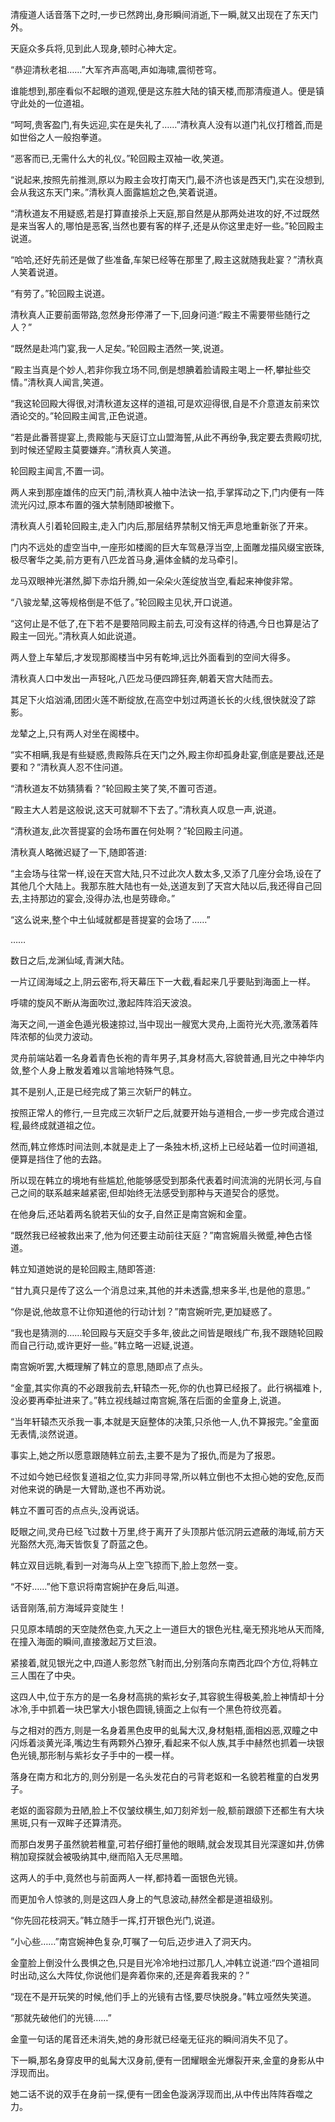 
清瘦道人话音落下之时,一步已然跨出,身形瞬间消逝,下一瞬,就又出现在了东天门外。

天庭众多兵将,见到此人现身,顿时心神大定。

“恭迎清秋老祖……”大军齐声高喝,声如海啸,震彻苍穹。

谁能想到,那座看似不起眼的道观,便是这东胜大陆的镇天楼,而那清瘦道人。便是镇守此处的一位道祖。

“呵呵,贵客盈门,有失远迎,实在是失礼了……”清秋真人没有以道门礼仪打稽首,而是如世俗之人一般抱拳道。

“恶客而已,无需什么大的礼仪。”轮回殿主双袖一收,笑道。

“说起来,按照先前推测,原以为殿主会攻打南天门,最不济也该是西天门,实在没想到,会从我这东天门来。”清秋真人面露尴尬之色,笑着说道。

“清秋道友不用疑惑,若是打算直接杀上天庭,那自然是从那两处进攻的好,不过既然是来当客人的,哪怕是恶客,当然也要有客的样子,还是从你这里走好一些。”轮回殿主说道。

“哈哈,还好先前还是做了些准备,车架已经等在那里了,殿主这就随我赴宴？”清秋真人笑着说道。

“有劳了。”轮回殿主说道。

清秋真人正要前面带路,忽然身形停滞了一下,回身问道:“殿主不需要带些随行之人？”

“既然是赴鸿门宴,我一人足矣。”轮回殿主洒然一笑,说道。

“殿主当真是个妙人,若非你我立场不同,倒是想腆着脸请殿主喝上一杯,攀扯些交情。”清秋真人闻言,笑道。

“我这轮回殿大得很,对清秋道友这样的道祖,可是欢迎得很,自是不介意道友前来饮酒论交的。”轮回殿主闻言,正色说道。

“若是此番菩提宴上,贵殿能与天庭订立山盟海誓,从此不再纷争,我定要去贵殿叨扰,到时候还望殿主莫要嫌弃。”清秋真人笑道。

轮回殿主闻言,不置一词。

两人来到那座雄伟的应天门前,清秋真人袖中法诀一掐,手掌挥动之下,门内便有一阵流光闪过,原本布置的强大禁制随即被撤下。

清秋真人引着轮回殿主,走入门内后,那层结界禁制又悄无声息地重新张了开来。

门内不远处的虚空当中,一座形如楼阁的巨大车驾悬浮当空,上面雕龙描风缀宝嵌珠,极尽奢华之美,前方更有八匹龙首马身,遍体金鳞的龙马牵引。

龙马双眼神光湛然,脚下赤焰升腾,如一朵朵火莲绽放当空,看起来神俊非常。

“八骏龙辇,这等规格倒是不低了。”轮回殿主见状,开口说道。

“这何止是不低了,在下若不是要陪同殿主前去,可没有这样的待遇,今日也算是沾了殿主一回光。”清秋真人如此说道。

两人登上车辇后,才发现那阁楼当中另有乾坤,远比外面看到的空间大得多。

清秋真人口中发出一声轻叱,八匹龙马便四蹄狂奔,朝着天宫大陆而去。

其足下火焰汹涌,团团火莲不断绽放,在高空中划过两道长长的火线,很快就没了踪影。

龙辇之上,只有两人对坐在阁楼中。

“实不相瞒,我是有些疑惑,贵殿陈兵在天门之外,殿主你却孤身赴宴,倒底是要战,还是要和？”清秋真人忍不住问道。

“清秋道友不妨猜猜看？”轮回殿主笑了笑,不置可否道。

“殿主大人若是这般说,这天可就聊不下去了。”清秋真人叹息一声,说道。

“清秋道友,此次菩提宴的会场布置在何处啊？”轮回殿主问道。

清秋真人略微迟疑了一下,随即答道:

“主会场与往常一样,设在天宫大陆,只不过此次人数太多,又添了几座分会场,设在了其他几个大陆上。我那东胜大陆也有一处,送道友到了天宫大陆以后,我还得自己回去,主持那边的宴会,没得办法,也是劳碌命。”

“这么说来,整个中土仙域就都是菩提宴的会场了……”

……

数日之后,龙渊仙域,青渊大陆。

一片辽阔海域之上,阴云密布,将天幕压下一大截,看起来几乎要贴到海面上一样。

呼啸的旋风不断从海面吹过,激起阵阵滔天波浪。

海天之间,一道金色遁光极速掠过,当中现出一艘宽大灵舟,上面符光大亮,激荡着阵阵浓郁的仙灵力波动。

灵舟前端站着一名身着青色长袍的青年男子,其身材高大,容貌普通,目光之中神华内敛,整个人身上散发着难以言喻地特殊气息。

其不是别人,正是已经完成了第三次斩尸的韩立。

按照正常人的修行,一旦完成三次斩尸之后,就要开始与道相合,一步一步完成合道过程,最终成就道祖之位。

然而,韩立修炼时间法则,本就是走上了一条独木桥,这桥上已经站着一位时间道祖,便算是挡住了他的去路。

所以现在韩立的境地有些尴尬,他能够感受到那条代表着时间流淌的光阴长河,与自己之间的联系越来越紧密,但却始终无法感受到那种与天道契合的感觉。

在他身后,还站着两名貌若天仙的女子,自然正是南宫婉和金童。

“既然我已经被救出来了,他为何还要主动前往天庭？”南宫婉眉头微蹙,神色古怪道。

韩立知道她说的是轮回殿主,随即答道:

“甘九真只是传了这么一个消息过来,其他的并未透露,想来多半,也是他的意思。”

“你是说,他故意不让你知道他的行动计划？”南宫婉听完,更加疑惑了。

“我也是猜测的……轮回殿与天庭交手多年,彼此之间皆是眼线广布,我不跟随轮回殿而自己行动,或许更好一些。”韩立略一迟疑,说道。

南宫婉听罢,大概理解了韩立的意思,随即点了点头。

“金童,其实你真的不必跟我前去,轩辕杰一死,你的仇也算已经报了。此行祸福难卜,没必要再牵扯进来了。”韩立视线越过南宫婉,落在后面的金童身上,说道。

“当年轩辕杰灭杀我一事,本就是天庭整体的决策,只杀他一人,仇不算报完。”金童面无表情,淡然说道。

事实上,她之所以愿意跟随韩立前去,主要不是为了报仇,而是为了报恩。

不过如今她已经恢复道祖之位,实力非同寻常,所以韩立倒也不太担心她的安危,反而对他来说的确是一大臂助,遂也不再劝说。

韩立不置可否的点点头,没再说话。

眨眼之间,灵舟已经飞过数十万里,终于离开了头顶那片低沉阴云遮蔽的海域,前方天光豁然大亮,海天皆恢复了蔚蓝之色。

韩立双目远眺,看到一对海鸟从上空飞掠而下,脸上忽然一变。

“不好……”他下意识将南宫婉护在身后,叫道。

话音刚落,前方海域异变陡生！

只见原本晴朗的天空陡然色变,九天之上一道巨大的银色光柱,毫无预兆地从天而降,在撞入海面的瞬间,直接激起万丈巨浪。

紧接着,就见银光之中,四道人影忽然飞射而出,分别落向东南西北四个方位,将韩立三人围在了中央。

这四人中,位于东方的是一名身材高挑的紫衫女子,其容貌生得极美,脸上神情却十分冰冷,手中抓着一块巴掌大小银色圆镜,镜面之上似有一个黑色符纹亮着。

与之相对的西方,则是一名身着黑色皮甲的虬髯大汉,身材魁梧,面相凶恶,双瞳之中闪烁着淡黄光泽,嘴边生有两颗外凸獠牙,看起来不似人族,其手中赫然也抓着一块银色光镜,那形制与紫衫女子手中的一模一样。

落身在南方和北方的,则分别是一名头发花白的弓背老妪和一名貌若稚童的白发男子。

老妪的面容颇为丑陋,脸上不仅皱纹横生,如刀刻斧划一般,额前跟颌下还都生有大块黑斑,只有一双眸子还算清亮。

而那白发男子虽然貌若稚童,可若仔细打量他的眼睛,就会发现其目光深邃如井,仿佛稍加窥探就会被吸纳其中,继而陷入无尽黑暗。

这两人的手中,竟然也与前面两人一样,都持着一面银色光镜。

而更加令人惊骇的,则是这四人身上的气息波动,赫然全都是道祖级别。

“你先回花枝洞天。”韩立随手一挥,打开银色光门,说道。

“小心些……”南宫婉神色复杂,叮嘱了一句后,迈步进入了洞天内。

金童脸上倒没什么畏惧之色,只是目光冷冷地扫过那几人,冲韩立说道:“四个道祖同时出动,这么大阵仗,你说他们是奔着你来的,还是奔着我来的？”

“现在不是开玩笑的时候,他们手上的光镜有古怪,要尽快脱身。”韩立哑然失笑道。

“那就先破他们的光镜……”

金童一句话的尾音还未消失,她的身形就已经毫无征兆的瞬间消失不见了。

下一瞬,那名身穿皮甲的虬髯大汉身前,便有一团耀眼金光爆裂开来,金童的身影从中浮现而出。

她二话不说的双手在身前一探,便有一团金色漩涡浮现而出,从中传出阵阵吞噬之力。